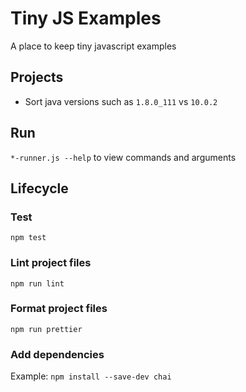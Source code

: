 # Tiny JS Examples

A place to keep tiny javascript examples

## Projects
- Sort java versions such as `1.8.0_111` vs `10.0.2`

## Run
`*-runner.js --help` to view commands and arguments

## Lifecycle

### Test
`npm test`

### Lint project files
`npm run lint`

### Format project files
`npm run prettier`

### Add dependencies
Example:
`npm install --save-dev chai`
